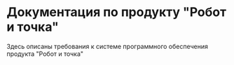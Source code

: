 # Документация по продукту "Робот и точка"

Здесь описаны требования к системе программного обеспечения продукта "Робот и точка"
